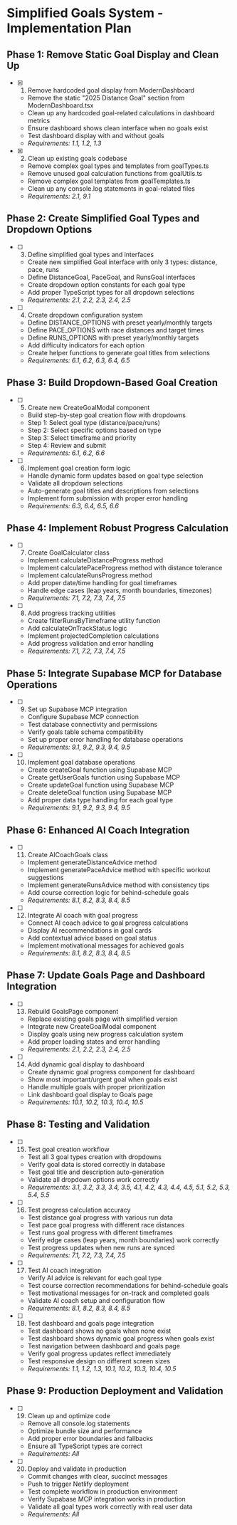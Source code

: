 # Simplified Goals System - Implementation Plan

## Phase 1: Remove Static Goal Display and Clean Up

- [x] 1. Remove hardcoded goal display from ModernDashboard
  - Remove the static "2025 Distance Goal" section from ModernDashboard.tsx
  - Clean up any hardcoded goal-related calculations in dashboard metrics
  - Ensure dashboard shows clean interface when no goals exist
  - Test dashboard display with and without goals
  - _Requirements: 1.1, 1.2, 1.3_

- [x] 2. Clean up existing goals codebase
  - Remove complex goal types and templates from goalTypes.ts
  - Remove unused goal calculation functions from goalUtils.ts
  - Remove complex goal templates from goalTemplates.ts
  - Clean up any console.log statements in goal-related files
  - _Requirements: 2.1, 9.1_

## Phase 2: Create Simplified Goal Types and Dropdown Options

- [ ] 3. Define simplified goal types and interfaces
  - Create new simplified Goal interface with only 3 types: distance, pace, runs
  - Define DistanceGoal, PaceGoal, and RunsGoal interfaces
  - Create dropdown option constants for each goal type
  - Add proper TypeScript types for all dropdown selections
  - _Requirements: 2.1, 2.2, 2.3, 2.4, 2.5_

- [ ] 4. Create dropdown configuration system
  - Define DISTANCE_OPTIONS with preset yearly/monthly targets
  - Define PACE_OPTIONS with race distances and target times
  - Define RUNS_OPTIONS with preset yearly/monthly targets
  - Add difficulty indicators for each option
  - Create helper functions to generate goal titles from selections
  - _Requirements: 6.1, 6.2, 6.3, 6.4, 6.5_

## Phase 3: Build Dropdown-Based Goal Creation

- [ ] 5. Create new CreateGoalModal component
  - Build step-by-step goal creation flow with dropdowns
  - Step 1: Select goal type (distance/pace/runs)
  - Step 2: Select specific options based on type
  - Step 3: Select timeframe and priority
  - Step 4: Review and submit
  - _Requirements: 6.1, 6.2, 6.6_

- [ ] 6. Implement goal creation form logic
  - Handle dynamic form updates based on goal type selection
  - Validate all dropdown selections
  - Auto-generate goal titles and descriptions from selections
  - Implement form submission with proper error handling
  - _Requirements: 6.3, 6.4, 6.5, 6.6_

## Phase 4: Implement Robust Progress Calculation

- [ ] 7. Create GoalCalculator class
  - Implement calculateDistanceProgress method
  - Implement calculatePaceProgress method with distance tolerance
  - Implement calculateRunsProgress method
  - Add proper date/time handling for goal timeframes
  - Handle edge cases (leap years, month boundaries, timezones)
  - _Requirements: 7.1, 7.2, 7.3, 7.4, 7.5_

- [ ] 8. Add progress tracking utilities
  - Create filterRunsByTimeframe utility function
  - Add calculateOnTrackStatus logic
  - Implement projectedCompletion calculations
  - Add progress validation and error handling
  - _Requirements: 7.1, 7.2, 7.3, 7.4, 7.5_

## Phase 5: Integrate Supabase MCP for Database Operations

- [ ] 9. Set up Supabase MCP integration
  - Configure Supabase MCP connection
  - Test database connectivity and permissions
  - Verify goals table schema compatibility
  - Set up proper error handling for database operations
  - _Requirements: 9.1, 9.2, 9.3, 9.4, 9.5_

- [ ] 10. Implement goal database operations
  - Create createGoal function using Supabase MCP
  - Create getUserGoals function using Supabase MCP
  - Create updateGoal function using Supabase MCP
  - Create deleteGoal function using Supabase MCP
  - Add proper data type handling for each goal type
  - _Requirements: 9.1, 9.2, 9.3, 9.4, 9.5_

## Phase 6: Enhanced AI Coach Integration

- [ ] 11. Create AICoachGoals class
  - Implement generateDistanceAdvice method
  - Implement generatePaceAdvice method with specific workout suggestions
  - Implement generateRunsAdvice method with consistency tips
  - Add course correction logic for behind-schedule goals
  - _Requirements: 8.1, 8.2, 8.3, 8.4, 8.5_

- [ ] 12. Integrate AI coach with goal progress
  - Connect AI coach advice to goal progress calculations
  - Display AI recommendations in goal cards
  - Add contextual advice based on goal status
  - Implement motivational messages for achieved goals
  - _Requirements: 8.1, 8.2, 8.3, 8.4, 8.5_

## Phase 7: Update Goals Page and Dashboard Integration

- [ ] 13. Rebuild GoalsPage component
  - Replace existing goals page with simplified version
  - Integrate new CreateGoalModal component
  - Display goals using new progress calculation system
  - Add proper loading states and error handling
  - _Requirements: 2.1, 2.2, 2.3, 2.4, 2.5_

- [ ] 14. Add dynamic goal display to dashboard
  - Create dynamic goal progress component for dashboard
  - Show most important/urgent goal when goals exist
  - Handle multiple goals with proper prioritization
  - Link dashboard goal display to Goals page
  - _Requirements: 10.1, 10.2, 10.3, 10.4, 10.5_

## Phase 8: Testing and Validation

- [ ] 15. Test goal creation workflow
  - Test all 3 goal types creation with dropdowns
  - Verify goal data is stored correctly in database
  - Test goal title and description auto-generation
  - Validate all dropdown options work correctly
  - _Requirements: 3.1, 3.2, 3.3, 3.4, 3.5, 4.1, 4.2, 4.3, 4.4, 4.5, 5.1, 5.2, 5.3, 5.4, 5.5_

- [ ] 16. Test progress calculation accuracy
  - Test distance goal progress with various run data
  - Test pace goal progress with different race distances
  - Test runs goal progress with different timeframes
  - Verify edge cases (leap years, month boundaries) work correctly
  - Test progress updates when new runs are synced
  - _Requirements: 7.1, 7.2, 7.3, 7.4, 7.5_

- [ ] 17. Test AI coach integration
  - Verify AI advice is relevant for each goal type
  - Test course correction recommendations for behind-schedule goals
  - Test motivational messages for on-track and completed goals
  - Validate AI coach setup and configuration flow
  - _Requirements: 8.1, 8.2, 8.3, 8.4, 8.5_

- [ ] 18. Test dashboard and goals page integration
  - Test dashboard shows no goals when none exist
  - Test dashboard shows dynamic goal progress when goals exist
  - Test navigation between dashboard and goals page
  - Verify goal progress updates reflect immediately
  - Test responsive design on different screen sizes
  - _Requirements: 1.1, 1.2, 1.3, 10.1, 10.2, 10.3, 10.4, 10.5_

## Phase 9: Production Deployment and Validation

- [ ] 19. Clean up and optimize code
  - Remove all console.log statements
  - Optimize bundle size and performance
  - Add proper error boundaries and fallbacks
  - Ensure all TypeScript types are correct
  - _Requirements: All_

- [ ] 20. Deploy and validate in production
  - Commit changes with clear, succinct messages
  - Push to trigger Netlify deployment
  - Test complete workflow in production environment
  - Verify Supabase MCP integration works in production
  - Validate all goal types work correctly with real user data
  - _Requirements: All_